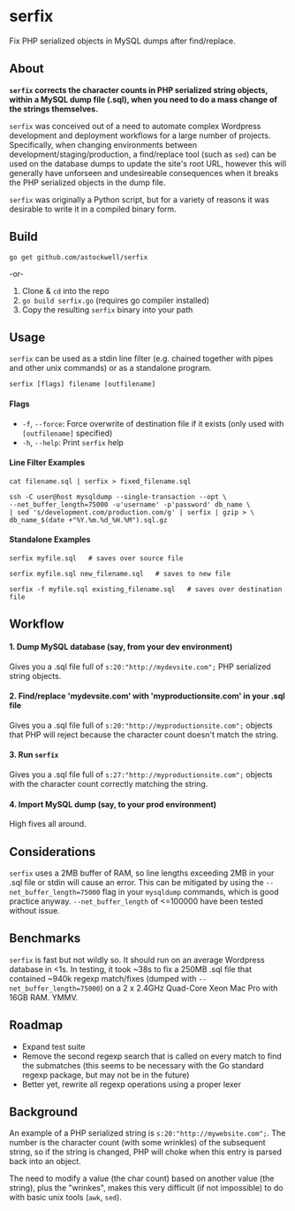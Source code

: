 serfix
======

Fix PHP serialized objects in MySQL dumps after find/replace.


About
-----

__`serfix` corrects the character counts in PHP serialized string objects, within a MySQL dump file (.sql), when you need to do a mass change of the strings themselves.__

`serfix` was conceived out of a need to automate complex Wordpress development and deployment workflows for a large number of projects. Specifically, when changing environments between development/staging/production, a find/replace tool (such as `sed`) can be used on the database dumps to update the site's root URL, however this will generally have unforseen and undesireable consequences when it breaks the PHP serialized objects in the dump file.

`serfix` was originally a Python script, but for a variety of reasons it was desirable to write it in a compiled binary form.


Build
-----

`go get github.com/astockwell/serfix`

-or-

1. Clone & `cd` into the repo
2. `go build serfix.go` (requires go compiler installed)
3. Copy the resulting `serfix` binary into your path


Usage
-----

`serfix` can be used as a stdin line filter (e.g. chained together with pipes and other unix commands) or as a standalone program.

`serfix [flags] filename [outfilename]`

#### Flags

- `-f`, `--force`: Force overwrite of destination file if it exists (only used with `[outfilename]` specified)
- `-h`, `--help`: Print `serfix` help

#### Line Filter Examples

```
cat filename.sql | serfix > fixed_filename.sql

ssh -C user@host mysqldump --single-transaction --opt \
--net_buffer_length=75000 -u'username' -p'password' db_name \
| sed 's/development.com/production.com/g' | serfix | gzip > \
db_name_$(date +"%Y.%m.%d_%H.%M").sql.gz
```

#### Standalone Examples

```
serfix myfile.sql   # saves over source file

serfix myfile.sql new_filename.sql   # saves to new file

serfix -f myfile.sql existing_filename.sql   # saves over destination file
```


Workflow
--------

#### 1. Dump MySQL database (say, from your dev environment)

Gives you a .sql file full of `s:20:"http://mydevsite.com";` PHP serialized string objects.

#### 2. Find/replace 'mydevsite.com' with 'myproductionsite.com' in your .sql file

Gives you a .sql file full of `s:20:"http://myproductionsite.com";` objects that PHP will reject because the character count doesn't match the string.

#### 3. Run `serfix`

Gives you a .sql file full of `s:27:"http://myproductionsite.com";` objects with the character count correctly matching the string.

#### 4. Import MySQL dump (say, to your prod environment)

High fives all around.


Considerations
--------------

`serfix` uses a 2MB buffer of RAM, so line lengths exceeding 2MB in your .sql file or stdin will cause an error. This can be mitigated by using the `--net_buffer_length=75000` flag in your `mysqldump` commands, which is good practice anyway. `--net_buffer_length` of <=100000 have been tested without issue.


Benchmarks
----------

`serfix` is fast but not wildly so. It should run on an average Wordpress database in <1s. In testing, it took ~38s to fix a 250MB .sql file that contained ~940k regexp match/fixes (dumped with `--net_buffer_length=75000`) on a 2 x 2.4GHz Quad-Core Xeon Mac Pro with 16GB RAM. YMMV.


Roadmap
-------

- Expand test suite
- Remove the second regexp search that is called on every match to find the submatches (this seems to be necessary with the Go standard regexp package, but may not be in the future)
- Better yet, rewrite all regexp operations using a proper lexer


Background
----------

An example of a PHP serialized string is `s:20:"http://mywebsite.com";`. The number is the character count (with some wrinkles) of the subsequent string, so if the string is changed, PHP will choke when this entry is parsed back into an object.

The need to modify a value (the char count) based on another value (the string), plus the "wrinkes", makes this very difficult (if not impossible) to do with basic unix tools (`awk`, `sed`).
